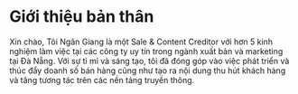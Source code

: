 # Giới thiệu bản thân

Xin chào,
Tôi Ngân Giang là một Sale & Content Creditor với hơn 5 kinh nghiệm làm việc tại các công ty uy tín trong ngành xuất bản
và
marketing tại Đà Nẵng. Với sự tỉ mỉ và sáng tạo, tôi đã đóng góp vào việc phát triển và thúc đẩy doanh số bán hàng cũng
như tạo ra nội dung thu hút khách hàng và tăng tương tác trên các nền tảng truyền thông.